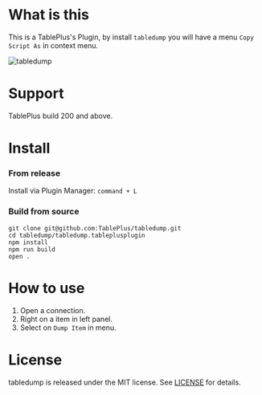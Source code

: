 # What is this

This is a TablePlus's Plugin, by install `tabledump` you will have a menu `Copy Script As` in context menu.

![tabledump](https://github.com/TablePlus/tabledump/blob/master/images/export-laravel.gif "tabledump")

# Support

TablePlus build 200 and above.

# Install

### From release

Install via Plugin Manager: `command + L`

### Build from source

```
git clone git@github.com:TablePlus/tabledump.git
cd tabledump/tabledump.tableplusplugin
npm install
npm run build
open .
```

# How to use

1. Open a connection.
3. Right on a item in left panel.
4. Select on `Dump Item` in menu.

# License

tabledump is released under the MIT license. See [LICENSE](https://github.com/TablePlus/DummiesData/blob/master/LICENSE) for details.
